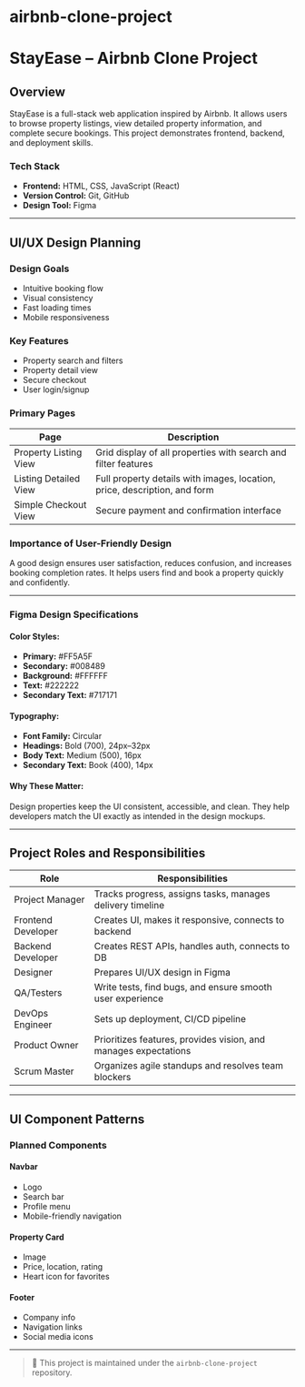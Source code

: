 # airbnb-clone-project
# StayEase – Airbnb Clone Project

## Overview
StayEase is a full-stack web application inspired by Airbnb. It allows users to browse property listings, view detailed property information, and complete secure bookings. This project demonstrates frontend, backend, and deployment skills.

### Tech Stack
- **Frontend:** HTML, CSS, JavaScript (React)
- **Version Control:** Git, GitHub
- **Design Tool:** Figma

---

## UI/UX Design Planning

### Design Goals
- Intuitive booking flow
- Visual consistency
- Fast loading times
- Mobile responsiveness

### Key Features
- Property search and filters
- Property detail view
- Secure checkout
- User login/signup

### Primary Pages

| Page                  | Description                                                                 |
|-----------------------|-----------------------------------------------------------------------------|
| Property Listing View | Grid display of all properties with search and filter features              |
| Listing Detailed View | Full property details with images, location, price, description, and form   |
| Simple Checkout View  | Secure payment and confirmation interface                                   |

### Importance of User-Friendly Design
A good design ensures user satisfaction, reduces confusion, and increases booking completion rates. It helps users find and book a property quickly and confidently.

---

### Figma Design Specifications

#### Color Styles:
- **Primary:** #FF5A5F
- **Secondary:** #008489
- **Background:** #FFFFFF
- **Text:** #222222
- **Secondary Text:** #717171

#### Typography:
- **Font Family:** Circular
- **Headings:** Bold (700), 24px–32px
- **Body Text:** Medium (500), 16px
- **Secondary Text:** Book (400), 14px

#### Why These Matter:
Design properties keep the UI consistent, accessible, and clean. They help developers match the UI exactly as intended in the design mockups.

---

## Project Roles and Responsibilities

| Role              | Responsibilities                                                              |
|-------------------|--------------------------------------------------------------------------------|
| Project Manager   | Tracks progress, assigns tasks, manages delivery timeline                     |
| Frontend Developer| Creates UI, makes it responsive, connects to backend                          |
| Backend Developer | Creates REST APIs, handles auth, connects to DB                               |
| Designer          | Prepares UI/UX design in Figma                                                |
| QA/Testers        | Write tests, find bugs, and ensure smooth user experience                     |
| DevOps Engineer   | Sets up deployment, CI/CD pipeline                                            |
| Product Owner     | Prioritizes features, provides vision, and manages expectations               |
| Scrum Master      | Organizes agile standups and resolves team blockers                           |

---

## UI Component Patterns

### Planned Components

#### Navbar
- Logo
- Search bar
- Profile menu
- Mobile-friendly navigation

#### Property Card
- Image
- Price, location, rating
- Heart icon for favorites

#### Footer
- Company info
- Navigation links
- Social media icons

---

> 📁 This project is maintained under the `airbnb-clone-project` repository.
